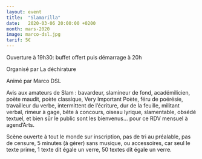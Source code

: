 ```yaml
---
layout: event
title:  "Slamarilla"
date:   2020-03-06 20:00:00 +0200
month: mars-2020
image: marco-dsl.jpg
tarif: 5€
---
```


Ouverture à 19h30: buffet offert puis démarrage à 20h

Organisé par La déchirature  

Animé par Marco DSL  

Avis aux amateurs de Slam : bavardeur, slamineur de fond, académilicien, poète maudit, poète classique, Very Important Poète, féru de poérésie, travailleur du verbe, intermittent de l’écriture, dur de la feuille, militant verbal, rimeur à gage, bête à concours, oiseau lyrique, slamentable, obsédé textuel, et bien sûr le public sont les bienvenus… pour ce RDV mensuel à agend’Arts.  

Scène ouverte à tout le monde sur inscription, pas de tri au préalable, pas de censure, 5 minutes (à gérer) sans musique, ou accessoires, car seul le texte prime, 1 texte dit égale un verre, 50 textes dit égale un verre.